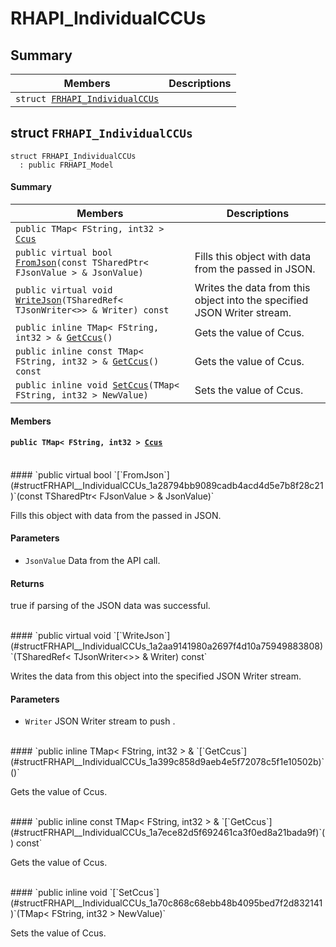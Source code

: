 # RHAPI_IndividualCCUs <a id="group__RHAPI__IndividualCCUs"></a>

## Summary

 Members                        | Descriptions                                
--------------------------------|---------------------------------------------
`struct `[`FRHAPI_IndividualCCUs`](#structFRHAPI__IndividualCCUs) | 

## struct `FRHAPI_IndividualCCUs` <a id="structFRHAPI__IndividualCCUs"></a>

```
struct FRHAPI_IndividualCCUs
  : public FRHAPI_Model
```

#### Summary

 Members                        | Descriptions                                
--------------------------------|---------------------------------------------
`public TMap< FString, int32 > `[`Ccus`](#structFRHAPI__IndividualCCUs_1a28e464031d6b3ce97cc0c1f221c723ae) | 
`public virtual bool `[`FromJson`](#structFRHAPI__IndividualCCUs_1a28794bb9089cadb4acd4d5e7b8f28c21)`(const TSharedPtr< FJsonValue > & JsonValue)` | Fills this object with data from the passed in JSON.
`public virtual void `[`WriteJson`](#structFRHAPI__IndividualCCUs_1a2aa9141980a2697f4d10a75949883808)`(TSharedRef< TJsonWriter<>> & Writer) const` | Writes the data from this object into the specified JSON Writer stream.
`public inline TMap< FString, int32 > & `[`GetCcus`](#structFRHAPI__IndividualCCUs_1a399c858d9aeb4e5f72078c5f1e10502b)`()` | Gets the value of Ccus.
`public inline const TMap< FString, int32 > & `[`GetCcus`](#structFRHAPI__IndividualCCUs_1a7ece82d5f692461ca3f0ed8a21bada9f)`() const` | Gets the value of Ccus.
`public inline void `[`SetCcus`](#structFRHAPI__IndividualCCUs_1a70c868c68ebb48b4095bed7f2d832141)`(TMap< FString, int32 > NewValue)` | Sets the value of Ccus.

#### Members

#### `public TMap< FString, int32 > `[`Ccus`](#structFRHAPI__IndividualCCUs_1a28e464031d6b3ce97cc0c1f221c723ae) <a id="structFRHAPI__IndividualCCUs_1a28e464031d6b3ce97cc0c1f221c723ae"></a>

<br>
#### `public virtual bool `[`FromJson`](#structFRHAPI__IndividualCCUs_1a28794bb9089cadb4acd4d5e7b8f28c21)`(const TSharedPtr< FJsonValue > & JsonValue)` <a id="structFRHAPI__IndividualCCUs_1a28794bb9089cadb4acd4d5e7b8f28c21"></a>

Fills this object with data from the passed in JSON.

#### Parameters
* `JsonValue` Data from the API call.

#### Returns
true if parsing of the JSON data was successful.

<br>
#### `public virtual void `[`WriteJson`](#structFRHAPI__IndividualCCUs_1a2aa9141980a2697f4d10a75949883808)`(TSharedRef< TJsonWriter<>> & Writer) const` <a id="structFRHAPI__IndividualCCUs_1a2aa9141980a2697f4d10a75949883808"></a>

Writes the data from this object into the specified JSON Writer stream.

#### Parameters
* `Writer` JSON Writer stream to push .

<br>
#### `public inline TMap< FString, int32 > & `[`GetCcus`](#structFRHAPI__IndividualCCUs_1a399c858d9aeb4e5f72078c5f1e10502b)`()` <a id="structFRHAPI__IndividualCCUs_1a399c858d9aeb4e5f72078c5f1e10502b"></a>

Gets the value of Ccus.

<br>
#### `public inline const TMap< FString, int32 > & `[`GetCcus`](#structFRHAPI__IndividualCCUs_1a7ece82d5f692461ca3f0ed8a21bada9f)`() const` <a id="structFRHAPI__IndividualCCUs_1a7ece82d5f692461ca3f0ed8a21bada9f"></a>

Gets the value of Ccus.

<br>
#### `public inline void `[`SetCcus`](#structFRHAPI__IndividualCCUs_1a70c868c68ebb48b4095bed7f2d832141)`(TMap< FString, int32 > NewValue)` <a id="structFRHAPI__IndividualCCUs_1a70c868c68ebb48b4095bed7f2d832141"></a>

Sets the value of Ccus.

<br>
